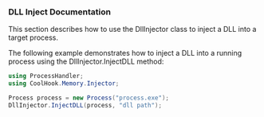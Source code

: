### DLL Inject Documentation
This section describes how to use the DllInjector class to inject a DLL into a target process.

The following example demonstrates how to inject a DLL into a running process using the DllInjector.InjectDLL method:

```csharp
using ProcessHandler;
using CoolHook.Memory.Injector;

Process process = new Process("process.exe");
DllInjector.InjectDLL(process, "dll path");
```